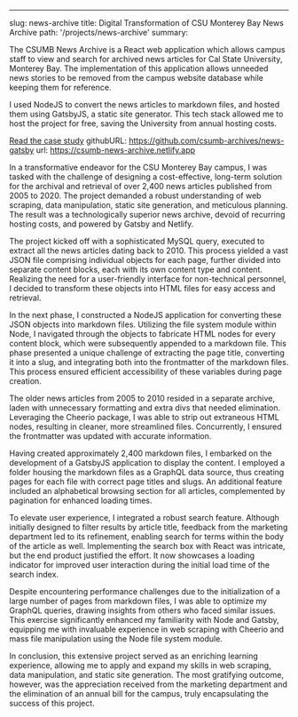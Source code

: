 ---

slug: news-archive
title: Digital Transformation of CSU Monterey Bay News Archive
path: '/projects/news-archive'
summary: <p>The CSUMB News Archive is a React web application which allows campus staff to view and search for archived news articles for Cal State University, Monterey Bay. The implementation of this application allows unneeded news stories to be removed from the campus website database while keeping them for reference.</p><p>I used NodeJS to convert the news articles to markdown files, and hosted them using GatsbyJS, a static site generator. This tech stack allowed me to host the project for free, saving the University from annual hosting costs.</p><a href="/news-archive">Read the case study</a>
githubURL: https://github.com/csumb-archives/news-gatsby
url: https://csumb-news-archive.netlify.app

In a transformative endeavor for the CSU Monterey Bay campus, I was tasked with the challenge of designing a cost-effective, long-term solution for the archival and retrieval of over 2,400 news articles published from 2005 to 2020. The project demanded a robust understanding of web scraping, data manipulation, static site generation, and meticulous planning. The result was a technologically superior news archive, devoid of recurring hosting costs, and powered by Gatsby and Netlify.

The project kicked off with a sophisticated MySQL query, executed to extract all the news articles dating back to 2010. This process yielded a vast JSON file comprising individual objects for each page, further divided into separate content blocks, each with its own content type and content. Realizing the need for a user-friendly interface for non-technical personnel, I decided to transform these objects into HTML files for easy access and retrieval.

In the next phase, I constructed a NodeJS application for converting these JSON objects into markdown files. Utilizing the file system module within Node, I navigated through the objects to fabricate HTML nodes for every content block, which were subsequently appended to a markdown file. This phase presented a unique challenge of extracting the page title, converting it into a slug, and integrating both into the frontmatter of the markdown files. This process ensured efficient accessibility of these variables during page creation.

The older news articles from 2005 to 2010 resided in a separate archive, laden with unnecessary formatting and extra divs that needed elimination. Leveraging the Cheerio package, I was able to strip out extraneous HTML nodes, resulting in cleaner, more streamlined files. Concurrently, I ensured the frontmatter was updated with accurate information.

Having created approximately 2,400 markdown files, I embarked on the development of a GatsbyJS application to display the content. I employed a folder housing the markdown files as a GraphQL data source, thus creating pages for each file with correct page titles and slugs. An additional feature included an alphabetical browsing section for all articles, complemented by pagination for enhanced loading times.

To elevate user experience, I integrated a robust search feature. Although initially designed to filter results by article title, feedback from the marketing department led to its refinement, enabling search for terms within the body of the article as well. Implementing the search box with React was intricate, but the end product justified the effort. It now showcases a loading indicator for improved user interaction during the initial load time of the search index.

Despite encountering performance challenges due to the initialization of a large number of pages from markdown files, I was able to optimize my GraphQL queries, drawing insights from others who faced similar issues. This exercise significantly enhanced my familiarity with Node and Gatsby, equipping me with invaluable experience in web scraping with Cheerio and mass file manipulation using the Node file system module.

In conclusion, this extensive project served as an enriching learning experience, allowing me to apply and expand my skills in web scraping, data manipulation, and static site generation. The most gratifying outcome, however, was the appreciation received from the marketing department and the elimination of an annual bill for the campus, truly encapsulating the success of this project.
